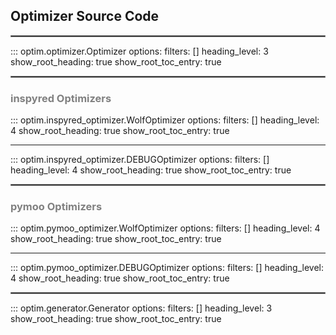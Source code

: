 ## Optimizer Source Code
<hr style="border:1px solid grey">

::: optim.optimizer.Optimizer
    options:
      filters: []
      heading_level: 3
      show_root_heading: true
      show_root_toc_entry: true
<hr style="border:1px solid grey">

### <span style="color:grey">inspyred Optimizers</span>
::: optim.inspyred_optimizer.WolfOptimizer
    options:
      filters: []
      heading_level: 4
      show_root_heading: true
      show_root_toc_entry: true
<hr style="border:1px light grey">

::: optim.inspyred_optimizer.DEBUGOptimizer
    options:
      filters: []
      heading_level: 4
      show_root_heading: true
      show_root_toc_entry: true
<hr style="border:1px solid grey">

### <span style="color:grey">pymoo Optimizers</span>
::: optim.pymoo_optimizer.WolfOptimizer
    options:
      filters: []
      heading_level: 4
      show_root_heading: true
      show_root_toc_entry: true
<hr style="border:1px light grey">

::: optim.pymoo_optimizer.DEBUGOptimizer
    options:
      filters: []
      heading_level: 4
      show_root_heading: true
      show_root_toc_entry: true
<hr style="border:1px solid grey">

::: optim.generator.Generator
    options:
      filters: []
      heading_level: 3
      show_root_heading: true
      show_root_toc_entry: true
